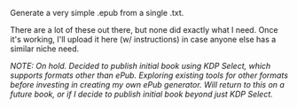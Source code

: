 Generate a very simple .epub from a single .txt.

There are a lot of these out there, but none did exactly what I need.  Once it's working, I'll upload it here (w/ instructions) in case anyone else has a similar niche need.

*NOTE:  On hold.  Decided to publish initial book using KDP Select, which supports formats other than ePub.  Exploring existing tools for other formats before investing in creating my own ePub generator.  Will return to this on a future book, or if I decide to publish initial book beyond just KDP Select.*
